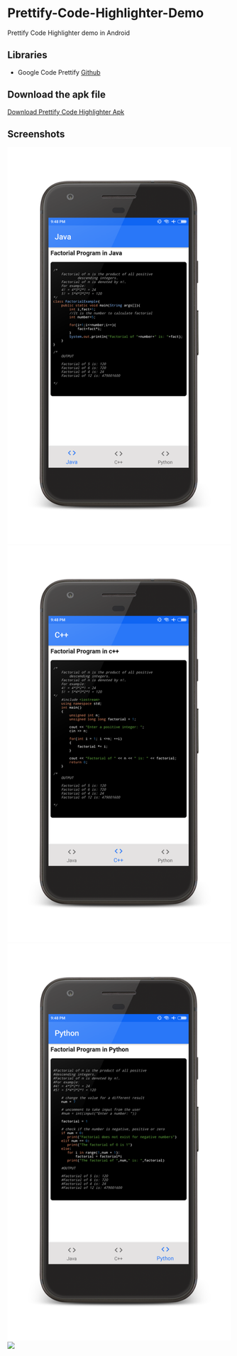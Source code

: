 # Prettify-Code-Highlighter-Demo
Prettify Code Highlighter demo in Android

## Libraries
- Google Code Prettify [Github](https://github.com/google/code-prettify)

## Download the apk file
<a href="/Prettify Code Highlighter.apk?raw=true" download="Prettify Code Highlighter.apk" target="_blank"> Download Prettify Code Highlighter Apk </a>

## Screenshots
<img src="/Screen1.png"/>
<img src="/Screen2.png"/>
<img src="/Screen3.png"/>
<img src="https://user-images.githubusercontent.com/5689784/67228309-97a44200-f456-11e9-81a7-2916e756dc12.gif"/>
